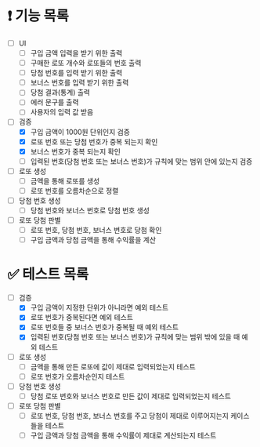# ❗️ 기능 목록

- [ ]  UI
    - [ ]  구입 금액 입력을 받기 위한 출력
    - [ ]  구매한 로또 개수와 로또들의 번호 출력
    - [ ]  당첨 번호를 입력 받기 위한 출력
    - [ ]  보너스 번호를 입력 받기 위한 출력
    - [ ]  당첨 결과(통계) 출력
    - [ ]  에러 문구를 출력
    - [ ]  사용자의 입력 값 받음
- [ ]  검증
    - [x]  구입 금액이 1000원 단위인지 검증
    - [x]  로또 번호 또는 당첨 번호가 중복 되는지 확인
    - [x]  보너스 번호가 중복 되는지 확인
    - [ ]  입력된 번호(당첨 번호 또는 보너스 번호)가 규칙에 맞는 범위 안에 있는지 검증
- [ ]  로또 생성
    - [ ]  금액을 통해 로또를 생성
    - [ ]  로또 번호를 오름차순으로 정렬
- [ ]  당첨 번호 생성
    - [ ]  당첨 번호와 보너스 번호로 당첨 번호 생성
- [ ]  로또 당첨 판별
    - [ ]  로또 번호, 당첨 번호, 보너스 번호로 당첨 확인
    - [ ]  구입 금액과 당첨 금액을 통해 수익률을 계산

# ✅ 테스트 목록

- [ ]  검증
    - [x]  구입 금액이 지정한 단위가 아니라면 예외 테스트
    - [x]  로또 번호가 중복된다면 예외 테스트
    - [x]  로또 번호들 중 보너스 번호가 중복될 때 예외 테스트
    - [x]  입력된 번호(당첨 번호 또는 보너스 번호)가 규칙에 맞는 범위 밖에 있을 때 예외 테스트
- [ ]  로또 생성
    - [ ]  금액을 통해 만든 로또에 값이 제대로 입력되었는지 테스트
    - [ ]  로또 번호가 오름차순인지 테스트
- [ ]  당첨 번호 생성
    - [ ]  당첨 로또 번호와 보너스 번호로 만든 값이 제대로 입력되었는지 테스트
- [ ]  로또 당첨 판별
    - [ ]  로또 번호, 당첨 번호, 보너스 번호를 주고 당첨이 제대로 이루어지는지 케이스들을 테스트
    - [ ]  구입 금액과 당첨 금액을 통해 수익률이 제대로 계산되는지 테스트